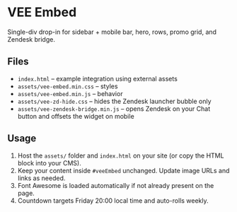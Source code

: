 # VEE Embed

Single-div drop-in for sidebar + mobile bar, hero, rows, promo grid, and Zendesk bridge.

## Files
- `index.html` – example integration using external assets
- `assets/vee-embed.min.css` – styles
- `assets/vee-embed.min.js` – behavior
- `assets/vee-zd-hide.css` – hides the Zendesk launcher bubble only
- `assets/vee-zendesk-bridge.min.js` – opens Zendesk on your Chat button and offsets the widget on mobile

## Usage
1. Host the `assets/` folder and `index.html` on your site (or copy the HTML block into your CMS).
2. Keep your content inside `#veeEmbed` unchanged. Update image URLs and links as needed.
3. Font Awesome is loaded automatically if not already present on the page.
4. Countdown targets Friday 20:00 local time and auto-rolls weekly.

